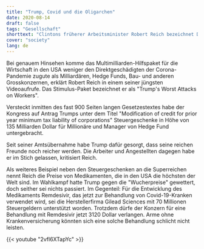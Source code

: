 ```yaml
---
title: "Trump, Covid und die Oligarchen"
date: 2020-08-14
draft: false
tags: "Gesellschaft"
shorttext: "Clintons früherer Arbeitsminister Robert Reich bezeichnet Donald Trump als Gehilfe von Grosskonzernen und Superreichen."
cover: "society"
lang: de
---
```


Bei genauem Hinsehen komme das Multimilliarden-Hilfspaket für die Wirtschaft in den USA weniger den Direktgeschädigten der Corona-Pandemie zugute als Milliardären, Hedge Funds, Bau- und anderen Grosskonzernen, erklärt Robert Reich in einem seiner jüngsten Videoaufrufe. Das Stimulus-Paket bezeichnet er als "Trump's Worst Attacks on Workers".

Versteckt inmitten des fast 900 Seiten langen Gesetzestextes habe der Kongress auf Antrag Trumps unter dem Titel "Modification of credit for prior year minimum tax liability of corporations" Steuergeschenke in Höhe von 135 Milliarden Dollar für Millionäre und Manager von Hedge Fund untergebracht.

Seit seiner Amtsübernahme habe Trump dafür gesorgt, dass seine reichen Freunde noch reicher werden. Die Arbeiter und Angestellten dagegen habe er im Stich gelassen, kritisiert Reich.

Als weiteres Beispiel neben den Steuergeschenken an die Superreichen nennt Reich die Preise von Medikamenten, die in den USA die höchsten der Welt sind. Im Wahlkampf hatte Trump gegen die "Wucherpreise" gewettert, doch seither sei nichts passiert. Im Gegenteil: Für die Entwicklung des Medikaments Remdesivir, das jetzt zur Behandlung von Covid-19-Kranken verwendet wird, sei die Herstellerfirma Gilead Sciences mit 70 Millionen Steuergeldern unterstützt worden. Trotzdem dürfe der Konzern für eine Behandlung mit Remdesivir jetzt 3120 Dollar verlangen. Arme ohne Krankenversicherung könnten sich eine solche Behandlung schlicht nicht leisten.

{{< youtube "2vfl6XTapYc" >}}
